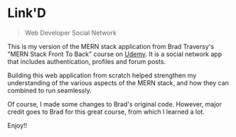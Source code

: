 # Link'D

> Web Developer Social Network

This is my version of the MERN stack application from Brad Traversy's "MERN Stack Front To Back" course on [Udemy](https://www.udemy.com/mern-stack-front-to-back/?couponCode=TRAVERSYMEDIA). It is a social network app that includes authentication, profiles and forum posts.

Building this web application from scratch helped strengthen my understanding of the various aspects of the MERN stack, and how they can combined to run seamlessly.

Of course, I made some changes to Brad's original code. However, major credit goes to Brad for this great course, from which I learned a lot.

Enjoy!!
